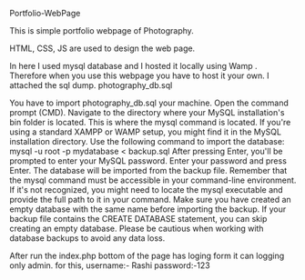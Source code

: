 Portfolio-WebPage


This is simple portfolio webpage of Photography.

HTML, CSS, JS are used to design the web page.

In here I used mysql database and I hosted it locally using Wamp . Therefore when you use this webpage you have to host it your own. I attached the sql dump.
photography_db.sql 

 You have to import photography_db.sql your machine. Open the command prompt (CMD). Navigate to the directory where your MySQL installation's bin folder is located.
 This is where the mysql command is located. If you're using a standard XAMPP or WAMP setup, you might find it in the MySQL installation directory.
 Use the following command to import the database:
     mysql -u root -p mydatabase < backup.sql
  After pressing Enter, you'll be prompted to enter your MySQL password. Enter your password and press Enter.
The database will be imported from the backup file.
Remember that the mysql command must be accessible in your command-line environment. If it's not recognized, you might need to locate the mysql executable and provide the full path to it in your command.
Make sure you have created an empty database with the same name before importing the backup. If your backup file contains the CREATE DATABASE statement, you can skip creating an empty database.
Please be cautious when working with database backups to avoid any data loss.

After run the index.php
bottom of the page has loging form it can logging only admin. for this,
  username:- Rashi
  password:-123


  



